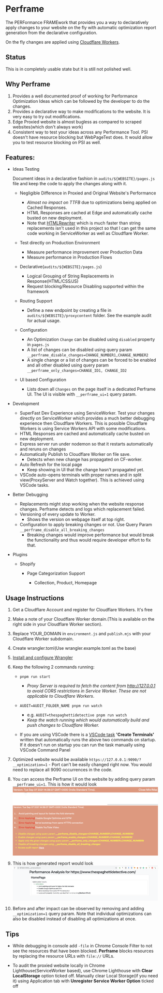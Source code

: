# Perframe

The PERFormance FRAMEwork that provides you a way to declaratively apply changes to your website on the fly with automatic optimization report generation from the declarative configuration.

On the fly changes are applied using [Cloudflare Workers](https://workers.cloudflare.com/).

## Status

This is in completely usable state but it is still not polished well.

## Why Perframe

1.  Provides a well documented proof of working for Performance Optimization Ideas which can be followed by the developer to do the changes.
2.  Provides a declarative way to make modifications to the website. It is very easy to try out modifications.
3.  Edge Proxied website is almost bugless as compared to scraped websites(which don't always work)
4.  Consistent way to test your ideas across any Performance Tool. PSI doesn't have resource blocking but WebPageTest does. It would allow you to test resource blocking on PSI as well.

## Features:

- Ideas Testing

  Document ideas in a declarative fashion in `audits/${WEBSITE}/pages.js` file and keep the code to apply the changes along with it.

  - Negligible Difference in Proxied and Original Website's Performance
    - _Almost no impact on TTFB_ due to optimizations being applied on Cached Responses.
    - HTML Responses are cached at Edge and automatically cache busted on new deployment.
    - Note that [HTMLRewriter](https://developers.cloudflare.com/workers/runtime-apis/html-rewriter) which is much faster than string replacements isn't used in this project so that I can get the same code working in ServiceWorker as well as Cloudflare Worker.

  - Test directly on Production Environment

    - Measure performance improvement over Production Data
    - Measure performance in Production Flows

  - Declarative(`audits/${WEBSITE}/pages.js`)

    - Logical Grouping of String Replacements in Response(HTML/CSS/JS)
    - Request blocking/Resource Disabling supported within the framework

  - Routing Support

    - Define a new endpoint by creating a file in `audits/${WEBSITE}/proxycontent` folder. See the example audit for actual usage.

  - Configuration

    - An Optimization `Change` can be disabled using `disabled` property in `pages.js`
    - A list of changes can be disabled using query param `__perframe_disable_changes=CHANGE_NUMBER1,CHANGE_NUMBER2`
    - A single change or a list of changes can be forced to be enabled and all other disabled using query param `__perframe_only_changes=CHANGE_ID1, CHANGE_ID2`

  - UI based Configuration

    - Lists down all `Changes` on the page itself in a dedicated Perframe UI. The UI is visible with `__perframe_ui=1` query param.

- Development

  - SuperFast Dev Experience using ServiceWorker. Test your changes directly on ServiceWorker which provides a much better debugging experience then Cloudflare Workers. This is possible Cloudflare Workers is using Service Workers API with some modifications.
  - HTML Responses are cached and automatically cache busted on new deployment.
  - Express server run under nodemon so that it restarts automatically and reruns on changes
  - Automatically Publish to Cloudflare Worker on file save.
    - Detects when new change has propagated on CF-worker.
  - Auto Refresh for the local page
    - Keep showing in UI that the change hasn't propagated yet.
  - VSCode auto-opens terminals with proper names and in split view(ProxyServer and Watch together). This is achieved using VSCode tasks.

- Better Debugging

  - Replacements might stop working when the website response changes. Perframe detects and logs which replacement failed.
  - Versioning of every update to Worker.
    - Shows the version on webpage itself at top right.
  - Configuration to apply breaking changes or not. Use Query Param `__perframe_disable_all_breaking_changes`
    - Breaking changes would improve performance but would break the functionality and thus would require developer effort to fix that.

- Plugins

  - Shopify

    - Page Categorization Support

      - Collection, Product, Homepage

## Usage Instructions

1. Get a Cloudflare Account and register for Cloudflare Workers. It's free
2. Make a note of your Cloudflare Worker domain.(This is available on the right side in your Cloudflare Worker section).
3. Replace YOUR_DOMAIN in `environment.js` and `publish.mjs` with your Cloudflare Worker subdomain.
4. Create wrangler.toml(Use wrangler.example.toml as the base)
5. [Install and configure Wrangler](https://developers.cloudflare.com/workers/cli-wrangler)
6. Keep the following 2 commands running:

   - `pnpm run start`
     - _Proxy Server is required to fetch the content from http://127.0.0.1 to avoid CORS restrictions in Service Worker. These are not applicable to Cloudflare Workers_.
   - `AUDIT=AUDIT_FOLDER_NAME pnpm run watch`

     - e.g. `AUDIT=thespaghettidetective pnpm run watch`
     - _Keep the watch running which would automatically build and push changes to Cloudflare Worker._

   - If you are using VSCode there is a [VSCode task](https://code.visualstudio.com/docs/editor/tasks) **'Create Terminals'** written that automatically runs the above two commands on startup. If it doesn't run on startup you can run the task manually using VSCode Command Panel

7. Optimized website would be available `https://127.0.0.1:9090/?__optimization=1` - Port can't be easily changed right now. You would need to replace all 9090 occurrences in the code.
8. You can access the Perframe UI on the website by adding query param `__perframe_ui=1`. This is how it would look ![Perframe UI - Closed](./perframe-ui.png) ![Perframe UI Open](./perframe-ui-open-state.png)
9. This is how generated report would look ![Generated Report](./report-example.png)
10. Before and after impact can be observed by removing and adding `__optimization=1` query param. Note that individual optimizations can also be disabled instead of disabling all optimizations at once.

## Tips

- While debugging in console add `-file` in Chrome Console Filter to not see the resources that have been blocked. **Perframe** blocks resources by replacing the resource URLs with `file://` URLs.

- To audit the proxied website locally in Chrome Lighthouse(ServiceWorker based), use Chrome Lighthouse with **Clear LocalStorage** option ticked off. Manually clear Local Storage(if you need it) using Application tab with **Unregister Service Worker Option** ticked off
